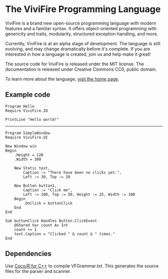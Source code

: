 # The ViviFire Programming Language

ViviFire is a brand new open-source programming language with modern features
and a familiar syntax.  It offers object-oriented programming with genericity
and traits, modularity, structured exception handling, and more.

Currently, ViviFire is at an alpha stage of development.  The language is still
evolving, and may change dramatically before it's complete.  If you are
interested in how a language is created, join us and help make it great!

The source code for ViviFire is released under the MIT license.
The documentation is released under Creative Commons CC0, public domain.

To learn more about the language, [visit the home page](http://vivifire.com).

## Example code

```text
Program Hello
Require ViviFire.IO

PrintLine "Hello world!"
```
---
```text
Program SimpleWindow
Require ViviFire.UI

New Window win
Begin
    .Height = 120
    .Width = 300

    New Static text,
        Caption := "There have been no clicks yet.",
        Left := 30, Top := 20

    New Button button1,
        Caption := "Click me",
        Left := 100, Top := 50, Height := 25, Width := 100
    Begin
        .OnClick = buttonClick
    End
End

Sub buttonClick Handles Button.ClickEvent
    @Shared Var count As Int
    count += 1
    text.Caption = "Clicked " & count & " times."
End
```

## Dependencies

Use [Coco/R for C++](https://ssw.jku.at/Research/Projects/Coco/) to compile
VFGrammar.txt.  This generates the source files for the parser and scanner.
